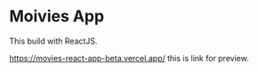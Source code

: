 # Moivies App
This build with ReactJS. 

https://movies-react-app-beta.vercel.app/ this is link for preview.
